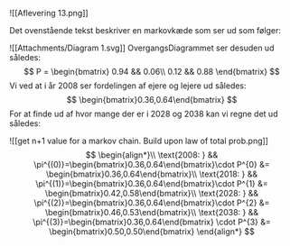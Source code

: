![[Aflevering 13.png]]

Det ovenstående tekst beskriver en markovkæde som ser ud som følger:

![[Attachments/Diagram 1.svg]]
OvergangsDiagrammet ser desuden ud således:
$$
P = 
\begin{bmatrix}  
0.94 && 0.06\\
0.12 && 0.88
\end{bmatrix}
$$
Vi ved at i år 2008 ser fordelingen af ejere og lejere ud således:
$$
\begin{bmatrix}0.36,0.64\end{bmatrix}
$$
For at finde ud af hvor mange der er i 2028 og 2038 kan vi regne det ud således:

![[get n+1 value for a markov chain. Build upon law of total prob.png]]
$$
\begin{align*}\\
\text{2008: } &&              \pi^{(0)}=\begin{bmatrix}0.36,0.64\end{bmatrix}\cdot P^{0} &= \begin{bmatrix}0.36,0.64\end{bmatrix}\\
\text{2018: } &&              \pi^{(1)}=\begin{bmatrix}0.36,0.64\end{bmatrix}\cdot P^{1} &= \begin{bmatrix}0.42,0.58\end{bmatrix}\\ 
\text{2028: } && \pi^{(2)}=\begin{bmatrix}0.36,0.64\end{bmatrix}\cdot  P^{2} &= \begin{bmatrix}0.46,0.53\end{bmatrix}\\
\text{2038: } && \pi^{(3)}=\begin{bmatrix}0.36,0.64\end{bmatrix} \cdot  P^{3} &= \begin{bmatrix}0.50,0.50\end{bmatrix}
\end{align*}
$$


